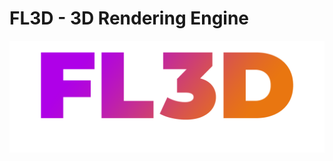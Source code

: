 # FL3D - 3D Rendering Engine
![alt text](https://github.com/fraserlove/fl3d-engine/blob/master/images/unused/FL3D.png)

